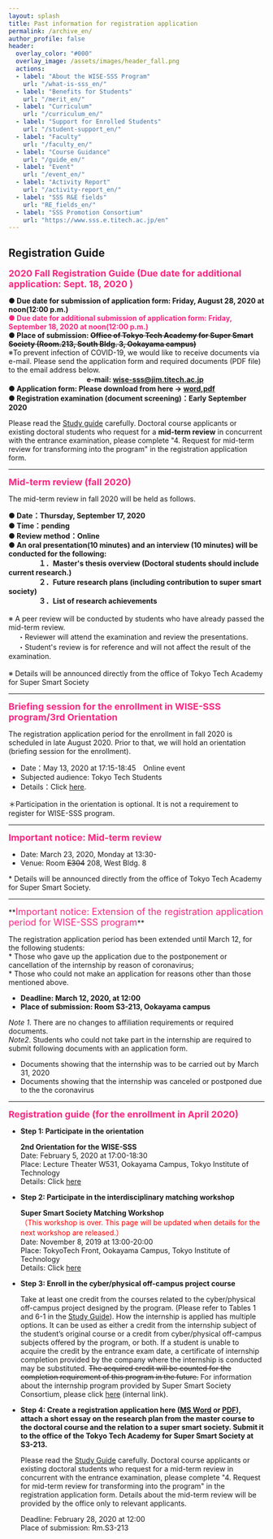 ```yaml
---
layout: splash
title: Past information for registration application
permalink: /archive_en/
author_profile: false
header:
  overlay_color: "#000"
  overlay_image: /assets/images/header_fall.png
  actions:
  - label: "About the WISE-SSS Program"
    url: "/what-is-sss_en/"
  - label: "Benefits for Students"
    url: "/merit_en/"
  - label: "Curriculum"
    url: "/curriculum_en/"
  - label: "Support for Enrolled Students"
    url: "/student-support_en/"
  - label: "Faculty"
    url: "/faculty_en/"
  - label: "Course Guidance"
    url: "/guide_en/"
  - label: "Event"
    url: "/event_en/"
  - label: "Activity Report"
    url: "/activity-report_en/"
  - label: "SSS R&E fields"
    url: "RE_fields_en/"
  - label: "SSS Promotion Consortium"
    url: "https://www.sss.e.titech.ac.jp/en"
---
```


## Registration Guide

**<span style="color:#ff2680"><font size="4">2020 Fall Registration Guide (Due date for additional application: Sept. 18, 2020 )</font></span>**

  <B>● Due date for submission of application form: Friday, August 28, 2020 at noon(12:00 p.m.)<br>
  <span style="color:#ff2680">● Due date for additional submission of application form: Friday, September 18, 2020 at noon(12:00 p.m.)</span><br>
  ● Place of submission: <del>Office of Tokyo Tech Academy for Super Smart Society (Room.213, South Bldg. 3, Ookayama campus)</del></B><br>
    ※To prevent infection of COVID-19, we would like to receive documents via e-mail. Please send the application form and required documents (PDF file) to the email address below.<br>
　　　　　　　　　　　<B>e-mail: wise-sss@jim.titech.ac.jp<br>
  ● Application form: Please download from here → <a href="/doc/2020_Fall_Application form.docx">word</a>,<a href="/doc/2020_Fall_Application form.pdf">pdf</a><br>
  ● Registration examination (document screening)：Early September 2020</B><br>

  Please read the <a href="/doc/Guide_SSS.pdf">Study guide</a> carefully. Doctoral course applicants or existing doctoral students who request for a <B>mid-term review</B> in concurrent with the entrance examination, please complete "4. Request for mid-term review for transforming into the program" in the registration application form. <br>

<hr>

**<span style="color:#ff2680"><font size="4">Mid-term review (fall 2020)</font></span>**

  The mid-term review in fall 2020 will be held as follows.<br>

  <B>● Date：Thursday, September 17, 2020<br>
     ● Time：pending<br>
     ● Review method：Online<br>
     ● An oral presentation(10 minutes) and an interview (10 minutes) will be conducted for the following:<br>
    　 　　　１．Master's thesis overview (Doctoral students should include current research.)<br>
    　　 　　２．Future research plans (including contribution to super smart society)<br>
    　　　 　３．List of research achievements<br></B><br>
    ※ A peer review will be conducted by students who have already passed the mid-term review.<br>
    　 ・Reviewer will attend the examination and review the presentations.<br>
    　 ・Student's review is for reference and will not affect the result of the examination.<br><br>
    ※ Details will be announced directly from the office of Tokyo Tech Academy for Super Smart Society<br>

<hr>

**<span style="color:#ff2680"><font size="4">Briefing session for the enrollment in WISE-SSS program/3rd Orientation</font></span>**

The registration application period for the enrollment in fall 2020 is scheduled in late August 2020. Prior to that, we will hold an orientation (briefing session for the enrollment).

* Date：May 13, 2020 at 17:15-18:45　Online event<br>
* Subjected audience: Tokyo Tech Students<br>
* Details：Click [here](/3rd-orientation_en/).<br>

＊Participation in the orientation is optional. It is not a requirement to register for WISE-SSS program.
<br>

<hr>

**<span style="color:#ff2680"><font size="4">Important notice: Mid-term review</font></span>**

* Date: March 23, 2020, Monday at 13:30-<br>
* Venue: Room ~~E304~~ 208, West Bldg. 8<br>

\* Details will be announced directly from the office of Tokyo Tech Academy for Super Smart Society.

<hr>
**<span style="color:#ff2680"><font size="4">Important notice: Extension of the registration application period for WISE-SSS program</font></span>**

The registration application period has been extended until March 12, for the following students:<br>
\* Those who gave up the application due to the postponement or cancellation of the internship by reason of coronavirus;<br>
\* Those who could not make an application for reasons other than those mentioned above.

* **Deadline: March 12, 2020, at 12:00**
* **Place of submission: Room S3-213, Ookayama campus**

*Note 1*. There are no changes to affiliation requirements or required documents.<br>
*Note2*. Students who could not take part in the internship are required to submit following documents with an application form.
* Documents showing that the internship was to be carried out by March 31, 2020
* Documents showing that the internship was canceled or postponed due to the the coronavirus<br>

<hr>

**<span style="color:#ff2680"><font size="4">Registration guide (for the enrollment in April 2020)</font></span>**

* **Step 1: Participate in the orientation**

  **2nd Orientation for the WISE-SSS**<br>
  Date: February 5, 2020 at 17:00-18:30<br>
  Place: Lecture Theater W531, Ookayama Campus, Tokyo Institute of Technology<br>
  Details: Click [here](/2nd-orientation_en/)

* **Step 2: Participate in the interdisciplinary matching workshop**

  **Super Smart Society Matching Workshop**<br>
  <span style="color:Red">（This workshop is over. This page will be updated when details for the next workshop are released.）</span><br>
  Date: November 8, 2019 at 13:00-20:00<br>
  Place: TokyoTech Front, Ookayama Campus, Tokyo Institute of Technology<br>
  Details: Click [here](http://www.sss.e.titech.ac.jp/event-sss-matching-ws-20191108/)

* **​Step 3: Enroll in the cyber/physical off-campus project course**

  Take at least one credit from the courses related to the cyber/physical off-campus project designed by the program. (Please refer to Tables 1 and 6-1 in the [Study Guide](/doc/Guide_SSS_en.pdf)). How the internship is applied has multiple options. It can be used as either a credit from the internship subject of the student’s original course or a credit from cyber/physical off-campus subjects offered by the program, or both. If a student is unable to acquire the credit by the entrance exam date, a certificate of internship completion provided by the company where the internship is conducted may be substituted. ~~The acquired credit will be counted for the completion requirement of this program in the future.~~ For information about the internship program provided by Super Smart Society Consortium, please click [here](https://www.sss.e.titech.ac.jp/for_students/for_students_only/) (internal link).

* **Step 4: Create a registration application here ([MS Word](/doc/2020_Spring_Application.docx) or [PDF](/doc/2020_Spring_Application.pdf)), attach a short essay on the research plan from the master course to the doctoral course and the relation to a super smart society. Submit it to the office of the Tokyo Tech Academy for Super Smart Society at S3-213.**

  Please read the [Study Guide](/doc/Guide_SSS_en.pdf) carefully. Doctoral course applicants or existing doctoral students who request for a mid-term review in concurrent with the entrance examination, please complete "4. Request for mid-term review for transforming into the program" in the registration application form. Details about the mid-term review will be provided by the office only to relevant applicants.

  Deadline: February 28, 2020 at 12:00<br>
  Place of submission: Rm.S3-213
